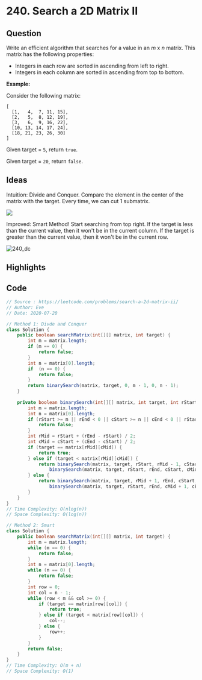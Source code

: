 # 240. Search a 2D Matrix II

## Question

Write an efficient algorithm that searches for a value in an *m* x *n* matrix. This matrix has the following properties:

- Integers in each row are sorted in ascending from left to right.
- Integers in each column are sorted in ascending from top to bottom.

**Example:**

Consider the following matrix:

```
[
  [1,   4,  7, 11, 15],
  [2,   5,  8, 12, 19],
  [3,   6,  9, 16, 22],
  [10, 13, 14, 17, 24],
  [18, 21, 23, 26, 30]
]
```

Given target = `5`, return `true`.

Given target = `20`, return `false`.

## Ideas

Intuition: Divide and Conquer. Compare the element in the center of the matrix with the target.  Every time, we can cut 1 submatrix.

![](C:\Users\shenm\Desktop\CS\Leetcode\images\240.png)

Improved: Smart Method! Start searching from top right. If the target is less than the current value, then it won't be in the current column. If the target is greater than the current value, then it won't be in the current row. 

![240_dc](C:\Users\shenm\Desktop\CS\Leetcode\images\240_dc.jpg)

## Highlights

## Code

```java
// Source : https://leetcode.com/problems/search-a-2d-matrix-ii/
// Author: Eve
// Date: 2020-07-20

// Method 1: Divde and Conquer
class Solution {
    public boolean searchMatrix(int[][] matrix, int target) {
        int m = matrix.length;
        if (m == 0) {
            return false;
        }
        int n = matrix[0].length;
        if  (n == 0) {
            return false;
        }
        return binarySearch(matrix, target, 0, m - 1, 0, n - 1);
    }
    
    private boolean binarySearch(int[][] matrix, int target, int rStart, int rEnd, int cStart, int cEnd) {
        int m = matrix.length;
        int n = matrix[0].length;
        if (rStart >= m || rEnd < 0 || cStart >= n || cEnd < 0 || rStart > rEnd || cStart > cEnd) {
            return false;
        }
        int rMid = rStart + (rEnd - rStart) / 2;
        int cMid = cStart + (cEnd - cStart) / 2;
        if (target == matrix[rMid][cMid]) {
            return true;
        } else if (target < matrix[rMid][cMid]) {
            return binarySearch(matrix, target, rStart, rMid - 1, cStart, cEnd) || 
                binarySearch(matrix, target, rStart, rEnd, cStart, cMid - 1);
        } else {
            return binarySearch(matrix, target, rMid + 1, rEnd, cStart, cEnd) || 
                binarySearch(matrix, target, rStart, rEnd, cMid + 1, cEnd);
        }
    }
}
// Time Complexity: O(nlog(n))
// Space Complexity: O(log(n))

// Method 2: Smart
class Solution {
    public boolean searchMatrix(int[][] matrix, int target) {
        int m = matrix.length;
        while (m == 0) {
            return false;
        }
        int n = matrix[0].length;
        while (n == 0) {
            return false;
        }
        int row = 0;
        int col = n - 1;
        while (row < m && col >= 0) {
            if (target == matrix[row][col]) {
                return true;
            } else if (target < matrix[row][col]) {
                col--;
            } else {
                row++;
            }
        }
        return false;
    }
}
// Time Complexity: O(m + n)
// Space Complexity: O(1)
```

